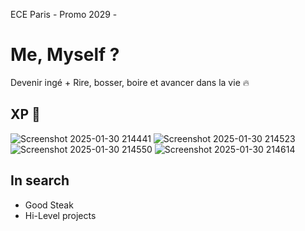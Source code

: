 ECE Paris -  Promo 2029 -

# Me, Myself ?
Devenir ingé +  Rire, bosser, boire et avancer dans la vie 🔥



## XP 🦅
![Screenshot 2025-01-30 214441](https://github.com/user-attachments/assets/a131612a-599f-46bf-8740-f930a57e4788)
![Screenshot 2025-01-30 214523](https://github.com/user-attachments/assets/97916790-1b75-4e8a-9ea3-589a80543a22)
![Screenshot 2025-01-30 214550](https://github.com/user-attachments/assets/02031bc6-ac55-43cf-b426-4dd525ba6369)
![Screenshot 2025-01-30 214614](https://github.com/user-attachments/assets/9123462f-f9a3-45d5-a7d2-8ab1e27f5b4f)






## In search
- Good Steak
- Hi-Level projects
